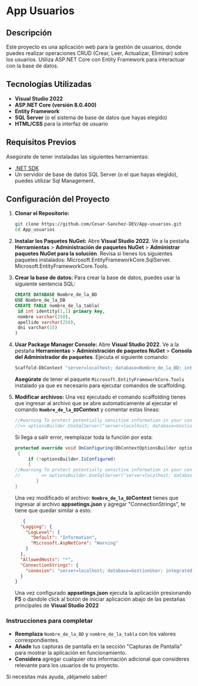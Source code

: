 # App Usuarios

## Descripción
Este proyecto es una aplicación web para la gestión de usuarios, donde puedes realizar operaciones CRUD (Crear, Leer, Actualizar, Eliminar) sobre los usuarios. Utiliza ASP.NET Core con Entity Framework para interactuar con la base de datos.

## Tecnologías Utilizadas
- **Visual Studio 2022**
- **ASP.NET Core (versión 8.0.400)**
- **Entity Framework**
- **SQL Server** (o el sistema de base de datos que hayas elegido)
- **HTML/CSS** para la interfaz de usuario

## Requisitos Previos
Asegúrate de tener instaladas las siguientes herramientas:
- [.NET SDK](https://dotnet.microsoft.com/download/dotnet)
- Un servidor de base de datos SQL Server (o el que hayas elegido), puedes utilizar Sql Management.

## Configuración del Proyecto

1. **Clonar el Repositorio:**
   ```bash
   git clone https://github.com/Cesar-Sanchez-DEV/App-usuarios.git
   cd App_usuarios
2. **Instalar los Paquetes NuGet:**
   Abre **Visual Studio 2022**.
   Ve a la pestaña **Herramientas** > **Administración de paquetes NuGet** > **Administrar paquetes NuGet para la solución**.
   Revisa si tienes los siguientes paquetes instalados:
   Microsoft.EntityFrameworkCore.SqlServer.
   Microsoft.EntityFrameworkCore.Tools.
   
4. **Crear la base de datos:** Para crear la base de datos, puedes usar la siguiente sentencia SQL:
   ```sql
   CREATE DATABASE Nombre_de_la_BD
   USE Nombre_de_la_DB
   CREATE TABLE nombre_de_la_tabla(
   	id int identity(1,1) primary key,
   	nombre varchar(250),
   	apellido varchar(250),
   	dni varchar(15)
   )
5. **Usar Package Manager Console:**
   Abre **Visual Studio 2022**.
   Ve a la pestaña **Herramientas** > **Administración de paquetes NuGet** > **Consola del Administrador de paquetes**.
   Ejecuta el siguiente comando:
   ```bash
   Scaffold-DbContext "server=localhost; database=Nombre_de_la_BD; integrated security=true; Encrypt=false; Trusted_Connection=true;" Microsoft.EntityFrameworkCore.SqlServer -OutPutDir Models
   ```
   **Asegúrate** de tener el paquete `Microsoft.EntityFrameworkCore.Tools` instalado ya que es necesario para ejecutar comandos de scaffolding.
6. **Modificar archivos:**
   Una vez ejecutado el comando scaffolding tienes que ingresar al archivo que se abre automaticamente al ejecutar el comando **`Nombre_de_la_BD`Context** y comentar estas líneas:
   ```csharp
   //#warning To protect potentially sensitive information in your connection string, you should move it out of source code. You can avoid scaffolding the connection string by using the Name= syntax to read it from configuration - see https://go.microsoft.com/fwlink/?linkid=2131148. For more guidance on storing connection strings, see https://go.microsoft.com/fwlink/?LinkId=723263.
   //=> optionsBuilder.UseSqlServer("server=localhost; database=GestionUser; integrated security=true; Encrypt=false; Trusted_Connection=true;");
   ```
   Si llega a salir error, reemplazar toda la función por esta:
   ```csharp
   protected override void OnConfiguring(DbContextOptionsBuilder optionsBuilder)
    {
        if (!optionsBuilder.IsConfigured)
        {
   //#warning To protect potentially sensitive information in your connection string, you should move it out of source code. You can avoid scaffolding the connection string by using the Name= syntax to read it from configuration - see https://go.microsoft.com/fwlink/?linkid=2131148. For more guidance on storing connection strings, see https://go.microsoft.com/fwlink/?LinkId=723263.
   //        => optionsBuilder.UseSqlServer("server=localhost; database=GestionUser; integrated security=true; Encrypt=false; Trusted_Connection=true;");
           }
   }
   ```
   Una vez modificado el archivo: **`Nombre_de_la_BD`Context** tienes que ingresar al archivo **appsetings.json** y agregar "ConnectionStrings", te tiene que quedar similar a esto:
   ```json
      {
     "Logging": {
       "LogLevel": {
         "Default": "Information",
         "Microsoft.AspNetCore": "Warning"
       }
     },
     "AllowedHosts": "*",
     "ConnectionStrings": {
       "conexion": "server=localhost; database=GestionUser; integrated security=true; Encrypt=false; Trusted_Connection=true;"
     }
   }
   ```
   Una vez configurado **appsetings.json** ejecuta la aplicación presionando **F5** o dandole click al botón de iniciar aplicación abajo de las pestañas principales de **Visual Studio 2022**
   
### Instrucciones para completar
- **Reemplaza** `Nombre_de_la_BD` y `nombre_de_la_tabla` con los valores correspondientes.
- **Añade** tus capturas de pantalla en la sección "Capturas de Pantalla" para mostrar la aplicación en funcionamiento.
- **Considera** agregar cualquier otra información adicional que consideres relevante para los usuarios de tu proyecto.

Si necesitas más ayuda, ¡déjamelo saber!
